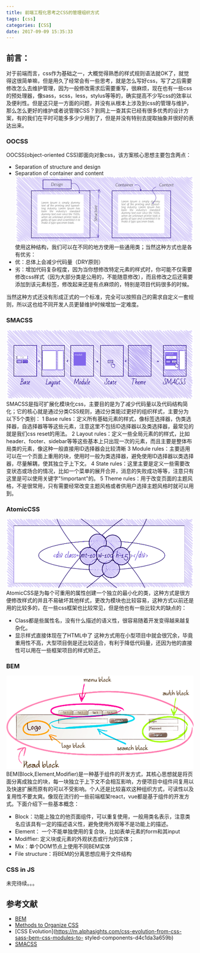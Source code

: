 ```yaml
---
title: 前端工程化思考之CSS的管理组织方式 
tags: [css]
categories: [CSS]
date: 2017-09-09 15:35:33
---
```

## 前言：
对于前端而言，css作为基础之一，大概觉得熟悉的样式规则语法就OK了，就觉得这很简单嘛，但是用久了经常会有一些思考，就是怎么写好css，写了之后需要修改怎么去维护管理，因为一般修改需求后需要重写，很麻烦，现在也有一些css的预处理器，像sass，scss，less，stylus等等的，确实提高不少写css的效率以及便利性。<!--more-->但是这只是一方面的问题，并没有从根本上涉及到css的管理与维护，那么怎么更好的维护或者说管理CSS？到网上一查其实已经有很多优秀的设计方案，有的我们在平时可能多多少少用到了，但是并没有特别去提取抽象并很好的表达出来。

### OOCSS
OOCSS(object-oriented CSS)即面向对象css，该方案核心思想主要包含两点：
* Separation of structure and design
* Separation of container and content
![oocss](/images/upload/oocss.png)
使用这种结构，我们可以在不同的地方使用一些通用类；当然这种方式也是各有优劣：
* 优：总体上会减少代码量（DRY原则）
* 劣：增加代码复杂程度，因为当你想修改特定元素的样式时，你可能不仅需要修改css样式（因为大部分类是公用的，不能随意修改），而且修改之后还需要添加到该元素标签，修改起来还是有点麻烦的，特别是项目代码很多的时候。

当然这种方式还没有形成正式的一个标准，完全可以按照自己的需求自定义一套规则，所以这也给不同开发人员更替维护时候增加一定难度。

### SMACSS
![smacss](/images/upload/smacss.png)
SMACSS是指可扩展化模块化css，主要目的是为了减少代码量以及代码结构简化；它的核心就是通过分类CSS规则，通过分类能过更好的组织样式，主要分为以下5个类别：
1 Base rules：定义所有基础元素的样式，像标签选择器，伪类选择器，自选择器等等这些元素，注意这里不包括ID选择器以及类选择器，最常见的就是我们css reset的用法。
2 Layout rules：定义一些全局元素的的样式，比如header、footer、sidebar等等这些基本上只出现一次的元素，而且主要是整体布局类的元素，像这种一般直接用ID选择器会比较清晰
3 Module rules：主要适用可以在一个页面上重用的块，使用时一般为类选择器，避免使用ID选择器以类选择器，尽量解耦，使其独立于上下文。
4 State rules：这里主要是定义一些需要改变状态或场合的情况，比如一个菜单的展开合并，消息的失败成功等等，注意只有这里是可以使用关键字"!important"的。
5 Theme rules：用于改变页面的主题风格，不是很常用，只有需要经常改变主题风格或者供用户选择主题风格时就可以用到。

### AtomicCSS
![AtomicCSS](/images/upload/AtomicCSS.webp)
AtomicCSS是为每个可重用的属性创建一个独立的最小化的类，这种方式是很方便修改样式的并且不易破坏其他样式，更改为模块也比较容易，这种方式以前还是用的比较多的，在一些css框架也比较常见，但是他也有一些比较大的缺点的：
* Class都是些属性名，没有什么描述的语义性，很容易随着开发变得越来越复杂化。
* 显示样式直接体现在了HTML中了
这种方式用在小型项目中就会很冗余，毕竟重用性不高，大型项目倒是还比较适合，有利于降低代码量，还因为他的直接性可以用在一些框架项目的样式矫正。

### BEM
![BEM](/images/upload/BEM.png)
BEM(Block,Element,Modifier)是一种基于组件的开发方式，其核心思想就是将页面分离成独立的块，每一块独立于上下文不会相互影响，方便项目中组件间复用以及快速扩展而原有的可以不受影响。个人还是比较喜欢这种组织方式，可读性以及复用性不要太爽。像现在流行的一些前端框架react，vue都是基于组件的开发方式。下面介绍下一些基本概念：
* Block：功能上独立的他页面组件，可以重复使用，一般用类名表示，注意类名应该具有一定的描述语义性，避免使用外观等不是功能上的描述。
* Element： 一个不能单独使用的复合块，比如表单元素的form和其input
* Modiffier: 定义块或元素的外观状态或行为的实体；
* Mix：单个DOM节点上使用不同BEM实体
* File structure：将BEM的分离思想应用于文件结构

### CSS in JS

未完待续。。。
## 参考文献
* [BEM](https://en.bem.info/methodology/quick-start/)
* [Methods to Organize CSS](https://css-tricks.com/methods-organize-css/)
* [CSS Evolution](https://m.alphasights.com/css-evolution-from-css-sass-bem-css-modules-to- styled-components-d4c1da3a659b)
* [SMACSS](https://smacss.com/)